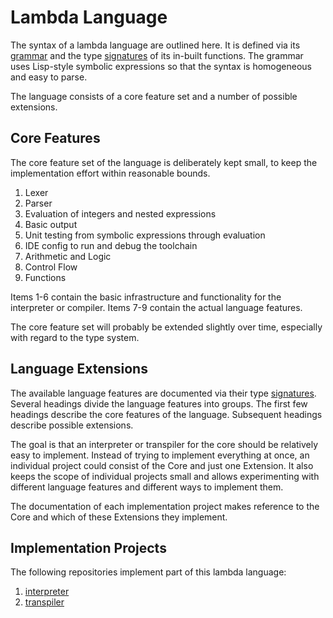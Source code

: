 # Lambda Language

The syntax of a lambda language are outlined here.
It is defined via its [grammar](grammar.md) and the type [signatures](signatures.md) of its in-built functions.
The grammar uses Lisp-style symbolic expressions so that the syntax is homogeneous and easy to parse.

The language consists of a core feature set and a number of possible extensions.

## Core Features

The core feature set of the language is deliberately kept small, to keep the implementation effort within reasonable bounds.

1. Lexer
2. Parser
3. Evaluation of integers and nested expressions
4. Basic output
5. Unit testing from symbolic expressions through evaluation
6. IDE config to run and debug the toolchain
7. Arithmetic and Logic
8. Control Flow
9. Functions

Items 1-6 contain the basic infrastructure and functionality for the interpreter or compiler.
Items 7-9 contain the actual language features.

The core feature set will probably be extended slightly over time, especially with regard to the type system.

## Language Extensions

The available language features are documented via their type [signatures](signatures.md).
Several headings divide the language features into groups.
The first few headings describe the core features of the language.
Subsequent headings describe possible extensions.

The goal is that an interpreter or transpiler for the core should be relatively easy to implement.
Instead of trying to implement everything at once, an individual project could consist of the Core and just one Extension.
It also keeps the scope of individual projects small and allows experimenting with different language features and different ways to implement them.

The documentation of each implementation project makes reference to the Core and which of these Extensions they implement.

## Implementation Projects

The following repositories implement part of this lambda language:

1. [interpreter](https://github.com/mnikander/interpreter)
2. [transpiler](https://github.com/mnikander/transpiler)
